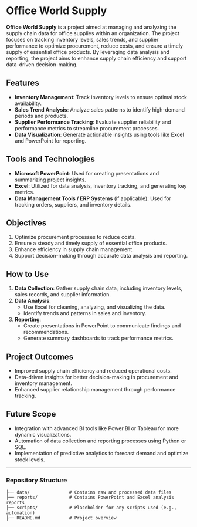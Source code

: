 # Office World Supply

**Office World Supply** is a project aimed at managing and analyzing the supply chain data for office supplies within an organization. The project focuses on tracking inventory levels, sales trends, and supplier performance to optimize procurement, reduce costs, and ensure a timely supply of essential office products. By leveraging data analysis and reporting, the project aims to enhance supply chain efficiency and support data-driven decision-making.

## Features
- **Inventory Management**: Track inventory levels to ensure optimal stock availability.
- **Sales Trend Analysis**: Analyze sales patterns to identify high-demand periods and products.
- **Supplier Performance Tracking**: Evaluate supplier reliability and performance metrics to streamline procurement processes.
- **Data Visualization**: Generate actionable insights using tools like Excel and PowerPoint for reporting.

## Tools and Technologies
- **Microsoft PowerPoint**: Used for creating presentations and summarizing project insights.
- **Excel**: Utilized for data analysis, inventory tracking, and generating key metrics.
- **Data Management Tools / ERP Systems** (if applicable): Used for tracking orders, suppliers, and inventory details.

## Objectives
1. Optimize procurement processes to reduce costs.
2. Ensure a steady and timely supply of essential office products.
3. Enhance efficiency in supply chain management.
4. Support decision-making through accurate data analysis and reporting.

## How to Use
1. **Data Collection**: Gather supply chain data, including inventory levels, sales records, and supplier information.
2. **Data Analysis**:
   - Use Excel for cleaning, analyzing, and visualizing the data.
   - Identify trends and patterns in sales and inventory.
3. **Reporting**:
   - Create presentations in PowerPoint to communicate findings and recommendations.
   - Generate summary dashboards to track performance metrics.

## Project Outcomes
- Improved supply chain efficiency and reduced operational costs.
- Data-driven insights for better decision-making in procurement and inventory management.
- Enhanced supplier relationship management through performance tracking.

## Future Scope
- Integration with advanced BI tools like Power BI or Tableau for more dynamic visualizations.
- Automation of data collection and reporting processes using Python or SQL.
- Implementation of predictive analytics to forecast demand and optimize stock levels.

---

### Repository Structure
```plaintext
├── data/               # Contains raw and processed data files
├── reports/            # Contains PowerPoint and Excel analysis reports
├── scripts/            # Placeholder for any scripts used (e.g., automation)
├── README.md           # Project overview
